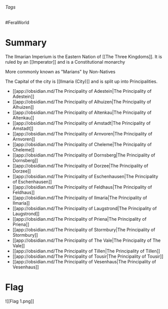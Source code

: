 ###### Tags

#FeraWorld

# Summary

The Ilmarian Imperium is the Eastern Nation of [[The Three Kingdoms]]. It is ruled by an [[Imperator]] and is a Constitutional monarchy

More commonly known as "Marians" by Non-Natives

The Capital of the city is [[Ilmaria (City)]] and is split up into Principalities.

- [[app://obsidian.md/The Principality of Adestein|The Principality of Adestein]]
- [[app://obsidian.md/The Principality of Alhuizen|The Principality of Alhuizen]]
- [[app://obsidian.md/The Principality of Altenkau|The Principality of Altenkau]]
- [[app://obsidian.md/The Principality of Amstadt|The Principality of Amstadt]]
- [[app://obsidian.md/The Principality of Arnvoren|The Principality of Arnvoren]]
- [[app://obsidian.md/The Principality of Cheleme|The Principality of Cheleme]]
- [[app://obsidian.md/The Principality of Dornsberg|The Principality of Dornsberg]]
- [[app://obsidian.md/The Principality of Dorzee|The Principality of Dorzee]]
- [[app://obsidian.md/The Principality of Eschenhausen|The Principality of Eschenhausen]]
- [[app://obsidian.md/The Principality of Feldhaus|The Principality of Feldhaus]]
- [[app://obsidian.md/The Principality of Ilmaria|The Principality of Ilmaria]]
- [[app://obsidian.md/The Principality of Laugstrond|The Principality of Laugstrond]]
- [[app://obsidian.md/The Principality of Priena|The Principality of Priena]]
- [[app://obsidian.md/The Principality of Stormbury|The Principality of Stormbury]]
- [[app://obsidian.md/The Principality of The Vale|The Principality of The Vale]]
- [[app://obsidian.md/The Principality of Tillen|The Principality of Tillen]]
- [[app://obsidian.md/The Principality of Tousir|The Principality of Tousir]]
- [[app://obsidian.md/The Principality of Vesenhaus|The Principality of Vesenhaus]]

# Flag
![[Flag 1.png]]